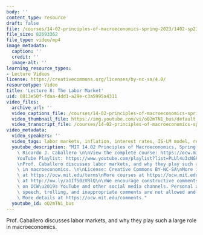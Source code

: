 ```yaml
---
body: ''
content_type: resource
draft: false
file: /courses/14-02-principles-of-macroeconomics-spring-2023/1402-sp23-lecture-8-v2_360p_16_9.mp4
file_size: 82693362
file_type: video/mp4
image_metadata:
  caption: ''
  credit: ''
  image-alt: ''
learning_resource_types:
- Lecture Videos
license: https://creativecommons.org/licenses/by-nc-sa/4.0/
resourcetype: Video
title: 'Lecture 8: The Labor Market'
uid: 0813e50f-fdaa-4dd1-a29e-c3a5995a4311
video_files:
  archive_url: ''
  video_captions_file: /courses/14-02-principles-of-macroeconomics-spring-2023/13hvFLw5ipQ0BKvRiABfV-2oZ2Ec47RRe_transcript.webvtt
  video_thumbnail_file: https://img.youtube.com/vi/oQ2mTN1_bus/default.jpg
  video_transcript_file: /courses/14-02-principles-of-macroeconomics-spring-2023/13hvFLw5ipQ0BKvRiABfV-2oZ2Ec47RRe_transcript.pdf
video_metadata:
  video_speakers: ''
  video_tags: labor markets, inflation, interest rates, IS-LM model, recession
  youtube_description: "MIT 14.02 Principles of Macroeconomics, Spring 2023\nInstructor:\
    \ Ricardo J. Caballero \n\nView the complete course: https://ocw.mit.edu/courses/14-02-principles-of-macroeconomics-spring-2023/\n\
    YouTube Playlist: https://www.youtube.com/playlist?list=PLUl4u3cNGP62EXoZ4B3_Ob7lRRwpGQxkb\n\
    \nProf. Caballero discusses labor markets, and why they play such a large role\
    \ in macroeconomics. \n\nLicense: Creative Commons BY-NC-SA\nMore information\
    \ at https://ocw.mit.edu/terms\nMore courses at https://ocw.mit.edu\nSupport OCW\
    \ at http://ow.ly/a1If50zVRlQ\n\nWe encourage constructive comments and discussion\
    \ on OCW\u2019s YouTube and other social media channels. Personal attacks, hate\
    \ speech, trolling, and inappropriate comments are not allowed and may be removed.\
    \ More details at https://ocw.mit.edu/comments."
  youtube_id: oQ2mTN1_bus
---
```

Prof. Caballero discusses labor markets, and why they play such a large role in macroeconomics.